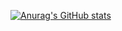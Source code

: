 [![Anurag's GitHub stats](https://github-readme-stats.vercel.app/api?username=hamidazimiazp)](https://github.com/anuraghazra/github-readme-stats)
